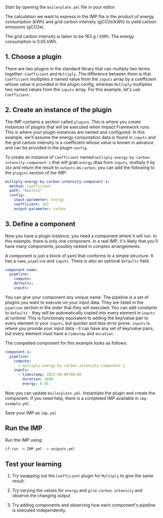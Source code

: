 Start by opening the `boilerplate.yml` file in your editor.

The calculation we want to express in the IMP file is the product of energy consumption (kWh) and grid carbon intensity (gCO2e/kWh) to yield carbon emissions (gCO2e).

The grid carbon intensity is taken to be 163 g / kWh.
The energy consumption is 0.05 kWh.

## 1. Choose a plugin

There are two plugins in the standard library that can multiply two terms together: `Coefficient` and `Multiply`.
The difference between them is that `Coefficient` multiplies a named value from the `inputs` array by a coefficient whose value is provided in the plugin config, whereas `Multiply` multiplies two named values from the `inputs` array. For this example, let's use `Coefficient`.

## 2. Create an instance of the plugin

The IMP contains a section called `plugins`. This is where you create instances of plugins that will be executed when Impact Framework runs. This is where your plugin instances are named and configured. In this example, we'll assume the energy consumption data is found in `inputs` and the grid carbon intensity is a coefficient whose value is known in advance and can be provided in the plugin `config`.

To create an instance of `Coefficient` named `multiply-energy-by-carbon-intensity-component-1` that will grab `energy` dtaa from `inputs`, multiply it by `163` and return the result to `outputs` as `carbon`, you can add the following to the `plugins` section of the IMP:

```yaml
multiply-energy-by-carbon-intensity-component-1:
  method: Coefficient
  path: "builtin"
  config:
    input-parameter: energy
    coefficient: 163
    output-parameter: carbon
```

## 3. Define a component

Now you have a plugin instance, you need a component where it will run. In this example, there is only one component. In a real IMP, it's likely that you'll have many components, possibly nested in complex arrangements.

A component is just a block of yaml that conforms to a simple structure. It has a `name`, `pipeline` and `inputs`. There is also an optional `defaults` field.

```yaml
component-name:
  pipeline:
    compute:
    defaults:
    inputs:

```

You can give your component any unique name. The pipeline is a set of plugins you want to execute on your input data. They are listed in the `pipeline` section in the order that they will executed. You can add constants to `defaults` - they will be automatically copied into every element in `inputs` at runtime. This is functionaly equivalent to adding the key/value pair to every element in your `inputs`, but quicker and less error prone. `inputs` is where you provide your input data - it can have any set of key/value pairs, but every element must have a `timestep` and `duration`.

The compelted component for this example looks as follows:

```yaml
component-1:
  pipeline:
    compute:
      - multiply-energy-by-carbon-intensity-component-1
    inputs:
      - timestamp: 2023-08-06T00:00
        duration: 3600
        energy: 0.05
```


Now you can update `boilerplate.yml`. Instantiate the plugin and create the component. If you need help, there is a completed IMP available in `imp-example.yml`.

Save your IMP as `imp.yml`

## Run the IMP

Run the IMP using:

```sh
if-run -m IMP.yml -o outputs.yml
```


## Test your learning

1) Try swapping out the `Coefficient` plugin for `Multiply` to give the same result.
   
2) Try varying the values for `energy` and `grid-carbon-intensity` and observe the changing output
   
3) Try adding components and observing how each component's pipeline is executed independently.
